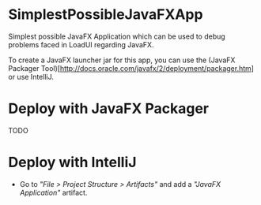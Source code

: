 SimplestPossibleJavaFXApp
=========================

Simplest possible JavaFX Application which can be used to debug problems faced in LoadUI regarding JavaFX.

To create a JavaFX launcher jar for this app, you can use the (JavaFX Packager Tool)[http://docs.oracle.com/javafx/2/deployment/packager.htm]
or use IntelliJ.

Deploy with JavaFX Packager
===========================
TODO

Deploy with IntelliJ
====================

- Go to *"File > Project Structure > Artifacts"* and add a *"JavaFX Application"* artifact.
